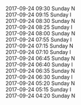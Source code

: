 2017-09-24 09:30 Sunday  N  
2017-09-24 09:15 Sunday  I  
2017-09-24 08:30 Sunday  N  
2017-09-24 08:25 Sunday  I  
2017-09-24 08:00 Sunday  N  
2017-09-24 07:55 Sunday  I  
2017-09-24 07:15 Sunday  N  
2017-09-24 07:10 Sunday  I  
2017-09-24 06:45 Sunday  N  
2017-09-24 06:40 Sunday  I  
2017-09-24 06:35 Sunday  N  
2017-09-24 06:30 Sunday  I  
2017-09-24 05:20 Sunday  N  
2017-09-24 05:15 Sunday  I  
2017-09-24 04:20 Sunday  N  
